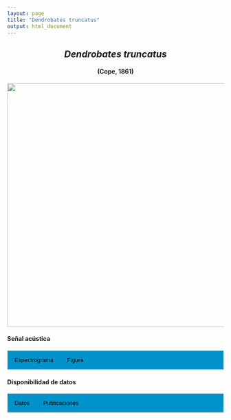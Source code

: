 ```yaml
---
layout: page
title: "Dendrobates truncatus"
output: html_document
---
```


<style>
/* Simplified CSS for tabs */
.tab {
  overflow: hidden;
  border: 1px solid #ccc;
  background-color: #0092ca;
}
.tab button {
  background-color: inherit;
  float: left;
  border: none;
  cursor: pointer;
  padding: 14px 16px;
  transition: background-color 0.3s;
}
.tab button:hover {
  background-color: #ddd;
}
.tab button.active {
  background-color: #ccc;
}
.tabcontent {
  display: none;
  padding: 6px 12px;
  border: 1px solid #ccc;
  border-top: none;
}
.audio-container {
  margin-bottom: 10px;
}
body h1 {
  display: none;
}
</style>

<script>
function openTab(evt, tabName) {
  document.querySelectorAll('.tabcontent').forEach(tab => tab.style.display = "none");
  document.querySelectorAll('.tablinks').forEach(link => link.classList.remove('active'));
  document.getElementById(tabName).style.display = "block";
  evt.currentTarget.classList.add('active');
}
</script>

<!-- Species presentation -->
<div style="text-align: center;">
  <h2><i>Dendrobates truncatus</i></h2>
  <h4>(Cope, 1861)</h4>
  <img src="{{ site.baseurl }}/images/especie_Dendrobates_truncatus.png" style="width:15cm;">
</div>

#### Señal acústica

<!-- Tabs section -->
<div class="tab">
  <button class="tablinks" onclick="openTab(event, 'Espectro')">Espectrograma</button>
  <button class="tablinks" onclick="openTab(event, 'fig')">Figura</button>
</div>

<!-- Seccion Espectrograma -->
<div id="Espectro" class="tabcontent" style="text-align: center;">
  <video width="100%" height="auto" controls>
    <source src="{{ site.baseurl }}/Espectrograms/dyna_Dendrobates_truncatus.mp4" type="video/mp4">
    Tu navegador no soporta el elemento de video.
  </video>
</div>

<!-- Seccion Figura -->
<div id="fig" class="tabcontent" style="text-align: center;">
  <img src="{{ site.baseurl }}/images/spec_Dendrobates_truncatus.png" style="width:15cm;">
</div>

#### Disponibilidad de datos

<!-- Tabs section -->
<div class="tab">
  <button class="tablinks" onclick="openTab(event, 'dat')">Datos</button>
  <button class="tablinks" onclick="openTab(event, 'pubs')">Publicaciones</button>
</div>

<!-- Seccion Datos -->
<div id="dat" class="tabcontent">

  <p><strong>Disponibles en CSA-IAVH</strong></p>
  <p><a href="http://colecciones.humboldt.org.co/rec/sonidos/IAvH-CSA-34978/IAvH-CSA-34978.wav" target="_blank">IAvH-CSA-34978</a></p>
  <p><a href="http://colecciones.humboldt.org.co/rec/sonidos/IAvH-CSA-35089/IAvH-CSA-35089.wav" target="_blank">IAvH-CSA-35089</a></p>

  <p><strong>Disponibles en iNaturalist</strong></p>
  <p><a href="https://www.inaturalist.org/observations?place_id=7196&sounds&taxon_id=21116" target="_blank">Dendrobates truncatus</a></p>

</div>

<!-- Seccion Publicaciones -->
<div id="pubs" class="tabcontent">
  <p><strong>Erdtmann, L., Amezquita, A.</strong> (2009). Differential evolution of advertisement call traits in dart‐poison frogs (Anura: Dendrobatidae). Ethology 115: 801-811.; Gualdrón-Duarte, J.E., Luna-Mora, V.F., Rivera-Correa, M., Kahn, T.R. (2016). Yellow-striped poison frog Dendrobates truncatus Cope,1861 "1860". In T.R. Kahn, E. La Marca, S. Lötters, J.L. Brown, E. Twomey & A. Amézquita (Eds.), Aposematic poison frogs (Dendrobatidae) of the Andean countries: Bolivia, Colombia, Ecuador, Perú and Venezuela. Tropical field guide series (pp. 323-328). Arlington, USA: Conservation International. 
  <a href="https://doi.org/10.1111/j.1439-0310.2009.01673.x" target="_blank">https://doi.org/10.1111/j.1439-0310.2009.01673.x</a></p>
  <p><strong>***</strong><i>El artículo donde se publicó el canto de advertencia no disponibiliza los audios o datos asociados.</i></p>
</div>
